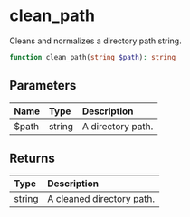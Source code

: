 # clean\_path

Cleans and normalizes a directory path string.

```php
function clean_path(string $path): string
```

## Parameters

| Name | Type | Description |
| :--- | :--- | :--- |
| $path | string | A directory path. |

## Returns

| Type | Description |
| :--- | :--- |
| string | A cleaned directory path. |